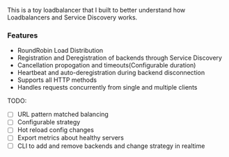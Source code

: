 This is a toy loadbalancer that I built to better understand how Loadbalancers and Service Discovery works.

### Features

- RoundRobin Load Distribution
- Registration and Deregistration of backends through Service Discovery
- Cancellation propogation and timeouts(Configurable duration)
- Heartbeat and auto-deregistration during backend disconnection
- Supports all HTTP methods
- Handles requests concurrently from single and multiple clients

TODO:

- [ ] URL pattern matched balancing
- [ ] Configurable strategy
- [ ] Hot reload config changes
- [ ] Export metrics about healthy servers
- [ ] CLI to add and remove backends and change strategy in realtime
